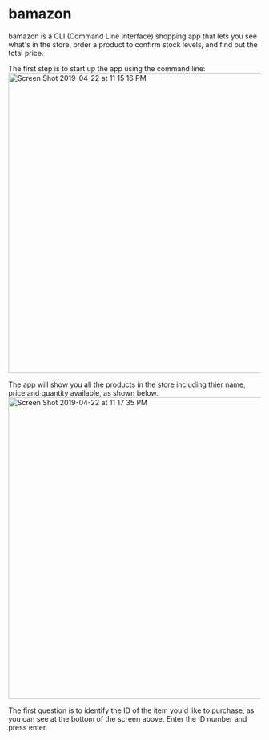# bamazon

bamazon is a CLI (Command Line Interface) shopping app that lets you see what's in the store, order a product to confirm stock levels, and find out the total price.

The first step is to start up the app using the command line:
<img width="600" alt="Screen Shot 2019-04-22 at 11 15 16 PM" src="https://user-images.githubusercontent.com/48226041/56558742-871d1880-6554-11e9-8a51-2df60af2c463.png">

The app will show you all the products in the store including thier name, price and quantity available, as shown below.  
<img width="603" alt="Screen Shot 2019-04-22 at 11 17 35 PM" src="https://user-images.githubusercontent.com/48226041/56558931-090d4180-6555-11e9-9442-9f551180e194.png">

The first question is to identify the ID of the item you'd like to purchase, as you can see at the bottom of the screen above.
Enter the ID number and press enter.


